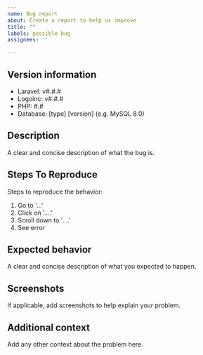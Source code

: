 ```yaml
---
name: Bug report
about: Create a report to help us improve
title: ""
labels: possible bug
assignees: ''

---
```


<!---
QUESTIONS ABOUT HOW TO USE LOGOINC SHOULD BE ASKED IN SLACK FIRST
--->
## Version information
<!--- The following information is required for bug reports.  Issues without it will be closed without response --->
 - Laravel: v#.#.#
 - Logoinc: v#.#.#
 - PHP: #.#
 - Database: [type] [version] (e.g. MySQL 8.0)

## Description
<!--- Describe the bug --->
A clear and concise description of what the bug is.

## Steps To Reproduce
Steps to reproduce the behavior:
1. Go to '...'
2. Click on '....'
3. Scroll down to '....'
4. See error

## Expected behavior
A clear and concise description of what you expected to happen.

## Screenshots
If applicable, add screenshots to help explain your problem.

## Additional context
Add any other context about the problem here.
